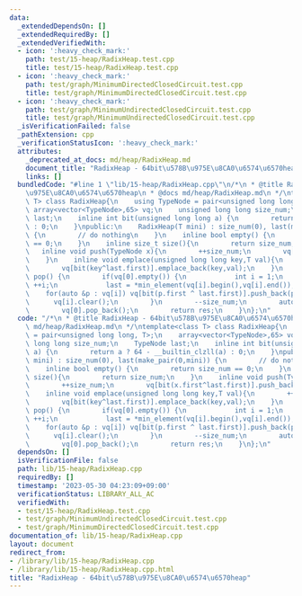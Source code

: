 ```yaml
---
data:
  _extendedDependsOn: []
  _extendedRequiredBy: []
  _extendedVerifiedWith:
  - icon: ':heavy_check_mark:'
    path: test/15-heap/RadixHeap.test.cpp
    title: test/15-heap/RadixHeap.test.cpp
  - icon: ':heavy_check_mark:'
    path: test/graph/MinimumDirectedClosedCircuit.test.cpp
    title: test/graph/MinimumDirectedClosedCircuit.test.cpp
  - icon: ':heavy_check_mark:'
    path: test/graph/MinimumUndirectedClosedCircuit.test.cpp
    title: test/graph/MinimumUndirectedClosedCircuit.test.cpp
  _isVerificationFailed: false
  _pathExtension: cpp
  _verificationStatusIcon: ':heavy_check_mark:'
  attributes:
    _deprecated_at_docs: md/heap/RadixHeap.md
    document_title: "RadixHeap - 64bit\u578B\u975E\u8CA0\u6574\u6570heap"
    links: []
  bundledCode: "#line 1 \"lib/15-heap/RadixHeap.cpp\"\n/*\n * @title RadixHeap - 64bit\u578B\
    \u975E\u8CA0\u6574\u6570heap\n * @docs md/heap/RadixHeap.md\n */\ntemplate<class\
    \ T> class RadixHeap{\n    using TypeNode = pair<unsigned long long, T>;\n   \
    \ array<vector<TypeNode>,65> vq;\n    unsigned long long size_num;\n    TypeNode\
    \ last;\n    inline int bit(unsigned long long a) {\n        return a ? 64 - __builtin_clzll(a)\
    \ : 0;\n    }\npublic:\n    RadixHeap(T mini) : size_num(0), last(make_pair(0,mini))\
    \ {\n        // do nothing\n    }\n    inline bool empty() {\n        return size_num\
    \ == 0;\n    }\n    inline size_t size(){\n        return size_num;\n    }\n \
    \   inline void push(TypeNode x){\n        ++size_num;\n        vq[bit(x.first^last.first)].push_back(x);\n\
    \    }\n    inline void emplace(unsigned long long key,T val){\n        ++size_num;\n\
    \        vq[bit(key^last.first)].emplace_back(key,val);\n    }\n    inline TypeNode\
    \ pop() {\n        if(vq[0].empty()) {\n            int i = 1;\n            while(vq[i].empty())\
    \ ++i;\n            last = *min_element(vq[i].begin(),vq[i].end());\n        \
    \    for(auto &p : vq[i]) vq[bit(p.first ^ last.first)].push_back(p);\n      \
    \      vq[i].clear();\n        }\n        --size_num;\n        auto res = vq[0].back();\n\
    \        vq[0].pop_back();\n        return res;\n    }\n};\n"
  code: "/*\n * @title RadixHeap - 64bit\u578B\u975E\u8CA0\u6574\u6570heap\n * @docs\
    \ md/heap/RadixHeap.md\n */\ntemplate<class T> class RadixHeap{\n    using TypeNode\
    \ = pair<unsigned long long, T>;\n    array<vector<TypeNode>,65> vq;\n    unsigned\
    \ long long size_num;\n    TypeNode last;\n    inline int bit(unsigned long long\
    \ a) {\n        return a ? 64 - __builtin_clzll(a) : 0;\n    }\npublic:\n    RadixHeap(T\
    \ mini) : size_num(0), last(make_pair(0,mini)) {\n        // do nothing\n    }\n\
    \    inline bool empty() {\n        return size_num == 0;\n    }\n    inline size_t\
    \ size(){\n        return size_num;\n    }\n    inline void push(TypeNode x){\n\
    \        ++size_num;\n        vq[bit(x.first^last.first)].push_back(x);\n    }\n\
    \    inline void emplace(unsigned long long key,T val){\n        ++size_num;\n\
    \        vq[bit(key^last.first)].emplace_back(key,val);\n    }\n    inline TypeNode\
    \ pop() {\n        if(vq[0].empty()) {\n            int i = 1;\n            while(vq[i].empty())\
    \ ++i;\n            last = *min_element(vq[i].begin(),vq[i].end());\n        \
    \    for(auto &p : vq[i]) vq[bit(p.first ^ last.first)].push_back(p);\n      \
    \      vq[i].clear();\n        }\n        --size_num;\n        auto res = vq[0].back();\n\
    \        vq[0].pop_back();\n        return res;\n    }\n};\n"
  dependsOn: []
  isVerificationFile: false
  path: lib/15-heap/RadixHeap.cpp
  requiredBy: []
  timestamp: '2023-05-30 04:23:09+09:00'
  verificationStatus: LIBRARY_ALL_AC
  verifiedWith:
  - test/15-heap/RadixHeap.test.cpp
  - test/graph/MinimumUndirectedClosedCircuit.test.cpp
  - test/graph/MinimumDirectedClosedCircuit.test.cpp
documentation_of: lib/15-heap/RadixHeap.cpp
layout: document
redirect_from:
- /library/lib/15-heap/RadixHeap.cpp
- /library/lib/15-heap/RadixHeap.cpp.html
title: "RadixHeap - 64bit\u578B\u975E\u8CA0\u6574\u6570heap"
---
```

